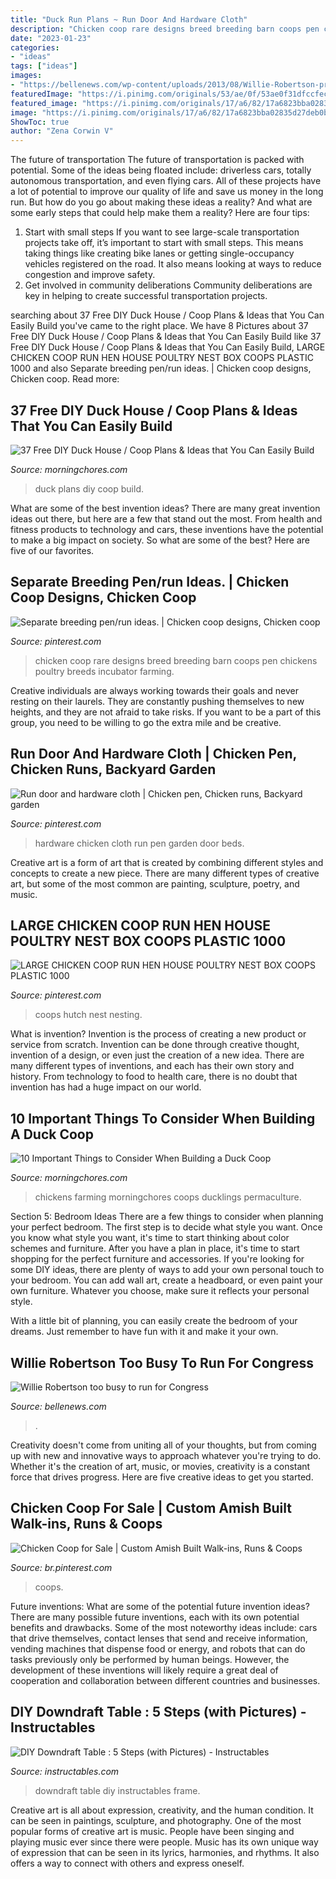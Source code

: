 ```yaml
---
title: "Duck Run Plans ~ Run Door And Hardware Cloth"
description: "Chicken coop rare designs breed breeding barn coops pen chickens poultry breeds incubator farming"
date: "2023-01-23"
categories:
- "ideas"
tags: ["ideas"]
images:
- "https://bellenews.com/wp-content/uploads/2013/08/Willie-Robertson-promoting-Duck-Dynasty-Season-4-on-Fox-News’-The-Five-.jpg"
featuredImage: "https://i.pinimg.com/originals/53/ae/0f/53ae0f31dfccfec6060245dcb4f64af1.jpg"
featured_image: "https://i.pinimg.com/originals/17/a6/82/17a6823bba02835d27deb0bc6401bae9.jpg"
image: "https://i.pinimg.com/originals/17/a6/82/17a6823bba02835d27deb0bc6401bae9.jpg"
ShowToc: true
author: "Zena Corwin V"
---
```



The future of transportation
The future of transportation is packed with potential. Some of the ideas being floated include: driverless cars, totally autonomous transportation, and even flying cars. All of these projects have a lot of potential to improve our quality of life and save us money in the long run. But how do you go about making these ideas a reality? And what are some early steps that could help make them a reality? Here are four tips: 
1. Start with small steps 
If you want to see large-scale transportation projects take off, it’s important to start with small steps. This means taking things like creating bike lanes or getting single-occupancy vehicles registered on the road. It also means looking at ways to reduce congestion and improve safety. 
2. Get involved in community deliberations 
Community deliberations are key in helping to create successful transportation projects.

	

		
searching about 37 Free DIY Duck House / Coop Plans &amp; Ideas that You Can Easily Build you've came to the right place. We have 8 Pictures about 37 Free DIY Duck House / Coop Plans &amp; Ideas that You Can Easily Build like 37 Free DIY Duck House / Coop Plans &amp; Ideas that You Can Easily Build, LARGE CHICKEN COOP RUN HEN HOUSE POULTRY NEST BOX COOPS PLASTIC 1000 and also Separate breeding pen/run ideas. | Chicken coop designs, Chicken coop. Read more:
		
    
## 37 Free DIY Duck House / Coop Plans &amp; Ideas That You Can Easily Build

<img loading=lazy src="http://morningchores.com/wp-content/uploads/2016/12/37-Free-DIY-Duck-House-Plans-and-Coop-Design-Ideas-FB.jpg" onerror="this.onerror=null;this.src='https://tse3.mm.bing.net/th?id=OIP.9JpPsCCJYxk44NW3GbPKIgHaD2&amp;pid=15.1';" alt="37 Free DIY Duck House / Coop Plans &amp; Ideas that You Can Easily Build">

_Source: morningchores.com_

>duck plans diy coop build. 

	

What are some of the best invention ideas?
There are many great invention ideas out there, but here are a few that stand out the most. From health and fitness products to technology and cars, these inventions have the potential to make a big impact on society. So what are some of the best? Here are five of our favorites.

    
## Separate Breeding Pen/run Ideas. | Chicken Coop Designs, Chicken Coop

<img loading=lazy src="https://i.pinimg.com/736x/a3/28/a9/a328a92e7cc5c541e883e270c71bf9a8--chicken-coop-designs-chicken-coops.jpg" onerror="this.onerror=null;this.src='https://tse3.mm.bing.net/th?id=OIP.YWMt4g22omZ_ofC04E3YcQE8DF&amp;pid=15.1';" alt="Separate breeding pen/run ideas. | Chicken coop designs, Chicken coop">

_Source: pinterest.com_

>chicken coop rare designs breed breeding barn coops pen chickens poultry breeds incubator farming. 

	

Creative individuals are always working towards their goals and never resting on their laurels. They are constantly pushing themselves to new heights, and they are not afraid to take risks. If you want to be a part of this group, you need to be willing to go the extra mile and be creative.

    
## Run Door And Hardware Cloth | Chicken Pen, Chicken Runs, Backyard Garden

<img loading=lazy src="https://i.pinimg.com/originals/64/1c/ae/641cae0066794951476ebc24afa3a787.jpg" onerror="this.onerror=null;this.src='https://tse2.mm.bing.net/th?id=OIP.WpBh9Au5t_XPRSFUCoOutQAAAA&amp;pid=15.1';" alt="Run door and hardware cloth | Chicken pen, Chicken runs, Backyard garden">

_Source: pinterest.com_

>hardware chicken cloth run pen garden door beds. 

	

Creative art is a form of art that is created by combining different styles and concepts to create a new piece. There are many different types of creative art, but some of the most common are painting, sculpture, poetry, and music.

    
## LARGE CHICKEN COOP RUN HEN HOUSE POULTRY NEST BOX COOPS PLASTIC 1000

<img loading=lazy src="https://i.pinimg.com/originals/17/a6/82/17a6823bba02835d27deb0bc6401bae9.jpg" onerror="this.onerror=null;this.src='https://tse1.mm.bing.net/th?id=OIP._1K2AvJ4BEmPRie23tpZCQHaGU&amp;pid=15.1';" alt="LARGE CHICKEN COOP RUN HEN HOUSE POULTRY NEST BOX COOPS PLASTIC 1000">

_Source: pinterest.com_

>coops hutch nest nesting. 

	

What is invention?
Invention is the process of creating a new product or service from scratch. Invention can be done through creative thought, invention of a design, or even just the creation of a new idea. There are many different types of inventions, and each has their own story and history. From technology to food to health care, there is no doubt that invention has had a huge impact on our world.

    
## 10 Important Things To Consider When Building A Duck Coop

<img loading=lazy src="https://morningchores.com/wp-content/uploads/2016/08/10-Things-to-Consider-When-Building-a-Duck-Coop.jpg?x49125" onerror="this.onerror=null;this.src='https://tse1.mm.bing.net/th?id=OIP.ttv0oZFlsOq3LH79EUuwhwHaLH&amp;pid=15.1';" alt="10 Important Things to Consider When Building a Duck Coop">

_Source: morningchores.com_

>chickens farming morningchores coops ducklings permaculture. 

	

Section 5: Bedroom Ideas
There are a few things to consider when planning your perfect bedroom. The first step is to decide what style you want. Once you know what style you want, it's time to start thinking about color schemes and furniture. After you have a plan in place, it's time to start shopping for the perfect furniture and accessories.
If you're looking for some DIY ideas, there are plenty of ways to add your own personal touch to your bedroom. You can add wall art, create a headboard, or even paint your own furniture. Whatever you choose, make sure it reflects your personal style.

With a little bit of planning, you can easily create the bedroom of your dreams. Just remember to have fun with it and make it your own.

    
## Willie Robertson Too Busy To Run For Congress

<img loading=lazy src="https://bellenews.com/wp-content/uploads/2013/08/Willie-Robertson-promoting-Duck-Dynasty-Season-4-on-Fox-News’-The-Five-.jpg" onerror="this.onerror=null;this.src='https://tse1.mm.bing.net/th?id=OIP.AT-asBIK4EqhkTarKfc-6wHaEK&amp;pid=15.1';" alt="Willie Robertson too busy to run for Congress">

_Source: bellenews.com_

>. 

	

Creativity doesn't come from uniting all of your thoughts, but from coming up with new and innovative ways to approach whatever you're trying to do. Whether it's the creation of art, music, or movies, creativity is a constant force that drives progress. Here are five creative ideas to get you started.

    
## Chicken Coop For Sale | Custom Amish Built Walk-ins, Runs &amp; Coops

<img loading=lazy src="https://i.pinimg.com/originals/53/ae/0f/53ae0f31dfccfec6060245dcb4f64af1.jpg" onerror="this.onerror=null;this.src='https://tse2.mm.bing.net/th?id=OIP.uNQcKc9MMvzkgZU8GqgYvwHaEz&amp;pid=15.1';" alt="Chicken Coop for Sale | Custom Amish Built Walk-ins, Runs &amp; Coops">

_Source: br.pinterest.com_

>coops. 

	

Future inventions: What are some of the potential future invention ideas?
There are many possible future inventions, each with its own potential benefits and drawbacks. Some of the most noteworthy ideas include: cars that drive themselves, contact lenses that send and receive information, vending machines that dispense food or energy, and robots that can do tasks previously only be performed by human beings. However, the development of these inventions will likely require a great deal of cooperation and collaboration between different countries and businesses.

    
## DIY Downdraft Table : 5 Steps (with Pictures) - Instructables

<img loading=lazy src="https://cdn.instructables.com/ORIG/FS6/NA7N/ITW2MMBK/FS6NA7NITW2MMBK.jpg?frame=1" onerror="this.onerror=null;this.src='https://tse4.mm.bing.net/th?id=OIP.X2V-jzvBinkLdOOelzfckwAAAA&amp;pid=15.1';" alt="DIY Downdraft Table : 5 Steps (with Pictures) - Instructables">

_Source: instructables.com_

>downdraft table diy instructables frame. 

	

Creative art is all about expression, creativity, and the human condition. It can be seen in paintings, sculpture, and photography. One of the most popular forms of creative art is music. People have been singing and playing music ever since there were people. Music has its own unique way of expression that can be seen in its lyrics, harmonies, and rhythms. It also offers a way to connect with others and express oneself.

